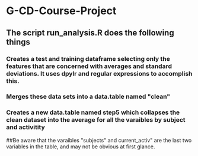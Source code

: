 # G-CD-Course-Project
## The script run_analysis.R does the following things
### Creates a test and training dataframe selecting only the features that are concerned with averages and standard deviations. It uses dpylr and regular expressions to accomplish this.
### Merges these data sets into a data.table named "clean"
### Creates a new data.table named step5 which collapses the clean dataset into the average for all the varaibles by subject and activitity
##Be aware that the varaibles "subjects" and current_activ" are the last two variables in the table, and may not be obvious at first glance. 